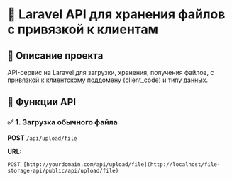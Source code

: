 # 📁 Laravel API для хранения файлов с привязкой к клиентам

## 📌 Описание проекта
API-сервис на Laravel для загрузки, хранения, получения файлов, с привязкой к клиентскому поддомену (client_code) и типу данных.

## 🚀 Функции API

### ✅ 1. Загрузка обычного файла
**POST** `/api/upload/file`

**URL:**
```http
POST [http://yourdomain.com/api/upload/file](http://localhost/file-storage-api/public/api/upload/file)
